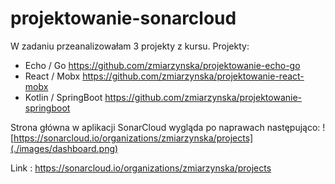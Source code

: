 # projektowanie-sonarcloud


W zadaniu przeanalizowałam 3 projekty z kursu. Projekty:

- Echo / Go  https://github.com/zmiarzynska/projektowanie-echo-go
- React / Mobx https://github.com/zmiarzynska/projektowanie-react-mobx
- Kotlin / SpringBoot https://github.com/zmiarzynska/projektowanie-springboot

Strona główna w aplikacji SonarCloud wygląda po naprawach następująco: 
![https://sonarcloud.io/organizations/zmiarzynska/projects](./images/dashboard.png)

Link : https://sonarcloud.io/organizations/zmiarzynska/projects
